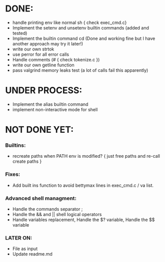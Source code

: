 # DONE:
- handle printing env like normal sh { check exec_cmd.c}
- Implement the setenv and unsetenv builtin commands (added and tested)
- Implement the builtin command cd (Done and working fine but I have another approach may try it later!)
- write our own strtok
- use perror for all error calls 
- Handle comments (# { check tokenize.c })
- write our own getline function
- pass valgrind memory leaks test (a lot of calls fail this apparently)

# UNDER PROCESS:
- Implement the alias builtin command <!-- Daniel -->
- implement non-interactive mode for shell <!-- Daniel -->

# NOT DONE YET:

### Builtins:
+ recreate paths when PATH env is modified? { just free paths and re-call create paths }

### Fixes:
- Add built ins function to avoid bettymax lines in exec_cmd.c / va list.

### Advanced shell managment:
- Handle the commands separator ;
- Handle the && and || shell logical operators
- Handle variables replacement, Handle the $? variable, Handle the $$ variable

### LATER ON:
* File as input
* Update readme.md <!-- HIBA -->
